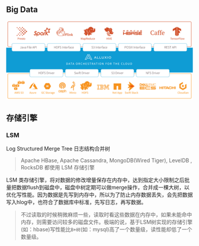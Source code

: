 Big Data
--------------

![](../assets/img/bigdata.png)

## 存储引擎

### LSM
Log Structured Merge Tree 日志结构合并树
>  Apache HBase, Apache Cassandra, MongoDB(Wired Tiger), LevelDB , RocksDB 都使用 LSM 存储引擎

LSM 类存储引擎，将对数据的修改增量保存在内存中，达到指定大小限制之后批量把数据flush到磁盘中，磁盘中树定期可以做merge操作，合并成一棵大树，以优化写性能。因为数据是先写到内存中，所以为了防止内存数据丢失，会先把数据写入hlog中，也符合了数据库中标准，先写日志，再写数据。

> 不过读取的时候稍微麻烦一些，读取时看这些数据在内存中，如果未能命中内存，则需要访问较多的磁盘文件。极端的说，基于LSM树实现的存储引擎(如：hbase)写性能比`B+树`(如：mysql)高了一个数量级，读性能却低了一个数量级。
